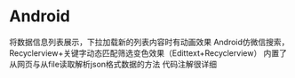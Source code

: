 # Android 
将数据信息列表展示，下拉加载新的列表内容时有动画效果
Android仿微信搜索，Recyclerview+关键字动态匹配筛选变色效果（Edittext+Recyclerview）
内置了从网页与从file读取解析json格式数据的方法
代码注解很详细
